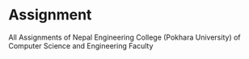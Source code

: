 # Assignment
All Assignments of Nepal Engineering College (Pokhara University) of Computer Science and Engineering Faculty
